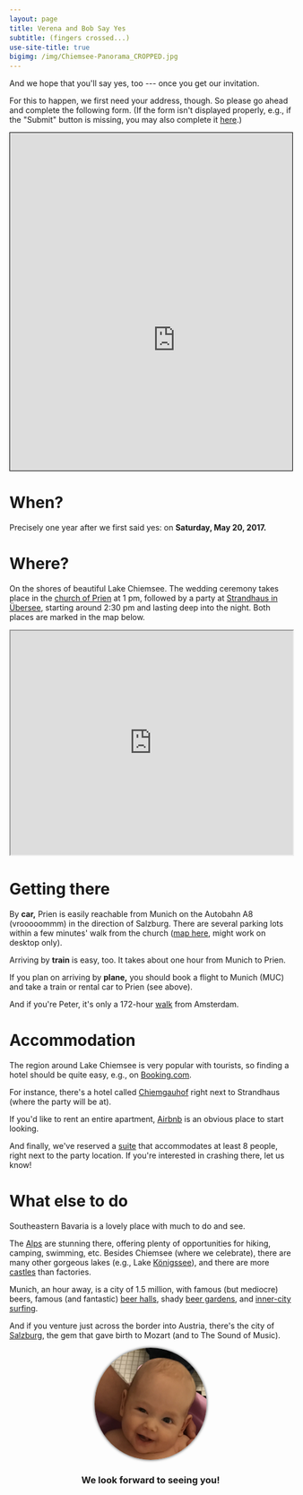```yaml
---
layout: page
title: Verena and Bob Say Yes
subtitle: (fingers crossed...)
use-site-title: true
bigimg: /img/Chiemsee-Panorama_CROPPED.jpg
---
```


And we hope that you'll say yes, too --- once you get our invitation.

For this to happen, we first need your address, though.
So please go ahead and complete the following form.
(If the form isn't displayed properly, e.g., if the "Submit" button is missing, you may also complete it [here](https://docs.google.com/forms/d/e/1FAIpQLSd4Ux5A88w6fioyOqDHQrBKCNLsl_9LjnUrIe_43NUxSoLiig/viewform).)

<center>
<div style="height:603px;width:100%;max-width:600px;min-width:330px;overflow:hidden;border:1px solid black">
<iframe src="https://docs.google.com/forms/d/e/1FAIpQLSd4Ux5A88w6fioyOqDHQrBKCNLsl_9LjnUrIe_43NUxSoLiig/viewform" scrolling="no" style="margin-left:-40px;margin-right:-50px;margin-top:-280px;height: 1300px; overflow:hidden; width: 670px" frameborder="0">Loading...</iframe>
</div>
</center>

# When?

Precisely one year after we first said yes: on **Saturday, May 20, 2017.**

# Where?

On the shores of beautiful Lake Chiemsee.
The wedding ceremony takes place in the [church of Prien](https://goo.gl/maps/uQJuGwRm4m92) at 1 pm,
followed by a party at [Strandhaus in Übersee](http://www.seewirts-strandhaus.de/), starting around 2:30 pm and lasting deep into the night.
Both places are marked in the map below.

<center>
<!--iframe src="https://www.google.com/maps/d/embed?mid=1ufS7gv8rqBPYd7jQj_ferJXWcuk" width="640" height="480"-->
<iframe src="https://www.google.com/maps/d/embed?mid=1ufS7gv8rqBPYd7jQj_ferJXWcuk" width="100%" height="400"></iframe>
</center>

# Getting there

By **car,** Prien is easily reachable from Munich on the Autobahn A8 (vrooooommm) in the direction of Salzburg. There are several parking lots within a few minutes' walk from the church ([map here](https://drive.google.com/open?id=1T4qFkugoK_aIpqnMXEXYKNWXvZg&usp=sharing), might work on desktop only).

Arriving by **train** is easy, too. It takes about one hour from Munich to Prien.

If you plan on arriving by **plane,** you should book a flight to Munich (MUC) and take a train or rental car to Prien (see above).

And if you're Peter, it's only a 172-hour [walk](https://goo.gl/maps/99HwtK7fp1x) from Amsterdam.

# Accommodation

The region around Lake Chiemsee is very popular with tourists, so finding a hotel should be quite easy, e.g., on [Booking.com](http://www.booking.com).

For instance, there's a hotel called [Chiemgauhof](http://www.chiemgauhof.com/chiemgauhof.html) right next to Strandhaus (where the party will be at).

If you'd like to rent an entire apartment, [Airbnb](http://www.airbnb.com/) is an obvious place to start looking.

And finally, we've reserved a [suite](http://www.seewirts-strandhaus.de/%C3%BCbernachten-am-see/) that accommodates at least 8 people, right next to the party location. If you're interested in crashing there, let us know!

# What else to do

Southeastern Bavaria is a lovely place with much to do and see.

The [Alps](https://www.google.de/search?q=k%C3%B6nigssee&espv=2&biw=1617&bih=1020&source=lnms&tbm=isch&sa=X&ved=0ahUKEwiC7qmTreXRAhWrDMAKHfOKCrEQ_AUIBigB&gws_rd=cr&ei=u9SMWLjfLMGMUeCgkgg#tbm=isch&q=watzmann) are stunning there, offering plenty of opportunities for hiking, camping, swimming, etc. Besides Chiemsee (where we celebrate), there are many other gorgeous lakes (e.g., Lake [Königssee](https://www.google.de/search?q=k%C3%B6nigssee&espv=2&biw=1617&bih=1020&source=lnms&tbm=isch&sa=X&ved=0ahUKEwiC7qmTreXRAhWrDMAKHfOKCrEQ_AUIBigB)), and there are more [castles](https://www.google.de/search?q=k%C3%B6nigssee&espv=2&biw=1617&bih=1020&source=lnms&tbm=isch&sa=X&ved=0ahUKEwiC7qmTreXRAhWrDMAKHfOKCrEQ_AUIBigB#tbm=isch&q=chiemgau+schl%C3%B6sser&imgrc=_) than factories.

Munich, an hour away, is a city of 1.5 million, with famous (but mediocre) beers, famous (and fantastic) [beer halls](https://www.google.de/search?q=k%C3%B6nigssee&espv=2&biw=1617&bih=1020&source=lnms&tbm=isch&sa=X&ved=0ahUKEwiC7qmTreXRAhWrDMAKHfOKCrEQ_AUIBigB#tbm=isch&q=hofbr%C3%A4uhaus+m%C3%BCnchen), shady [beer gardens](https://www.google.de/search?q=k%C3%B6nigssee&espv=2&biw=1617&bih=1020&source=lnms&tbm=isch&sa=X&ved=0ahUKEwiC7qmTreXRAhWrDMAKHfOKCrEQ_AUIBigB#tbm=isch&q=biergarten+m%C3%BCnchen), and [inner-city surfing](https://www.google.de/search?q=k%C3%B6nigssee&espv=2&biw=1617&bih=1020&source=lnms&tbm=isch&sa=X&ved=0ahUKEwiC7qmTreXRAhWrDMAKHfOKCrEQ_AUIBigB#tbm=isch&q=eisbachwelle+m%C3%BCnchen).

And if you venture just across the border into Austria, there's the city of [Salzburg](https://www.google.de/search?q=k%C3%B6nigssee&espv=2&biw=1617&bih=1020&source=lnms&tbm=isch&sa=X&ved=0ahUKEwiC7qmTreXRAhWrDMAKHfOKCrEQ_AUIBigB&gws_rd=cr&ei=u9SMWLjfLMGMUeCgkgg#tbm=isch&q=salzburg), the gem that gave birth to Mozart (and to The Sound of Music).

<center>
<img src="/img/suess.jpg" style="height:200px; border-radius:50%; box-shadow: 0 0 8px rgba(0, 0, 0, .8); -webkit-box-shadow: 0 0 5px rgba(0, 0, 0, .8); -moz-box-shadow: 0 0 8px rgba(0, 0, 0, .8);" />
<h3>We look forward to seeing you!</h3>
</center>

